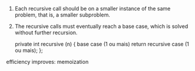 1. Each recursive call should be on a smaller instance of
   the same problem, that is, a smaller subproblem.

2. The recursive calls must eventually
   reach a base case, which is solved without further recursion.

    private int recursive (n) {
        base case (1 ou mais)
        return recursive case (1 ou mais);
    };
    
 efficiency improves: memoization